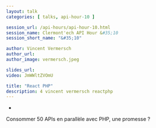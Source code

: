```yaml
---
layout: talk
categories: [ talks, api-hour-10 ]

session_url: /api-hours/api-hour-10.html
session_name: Clermont'ech API Hour &#35;10
session_short_name: "&#35;10"

author: Vincent Vermersch
author_url:
author_image: vermersch.jpeg

slides_url:
video: JmWWltZVOmU

title: "React PHP"
description: 4 vincent vermersch reactphp
---
```

-

Consommer 50 APIs en parallèle avec PHP, une promesse ?
